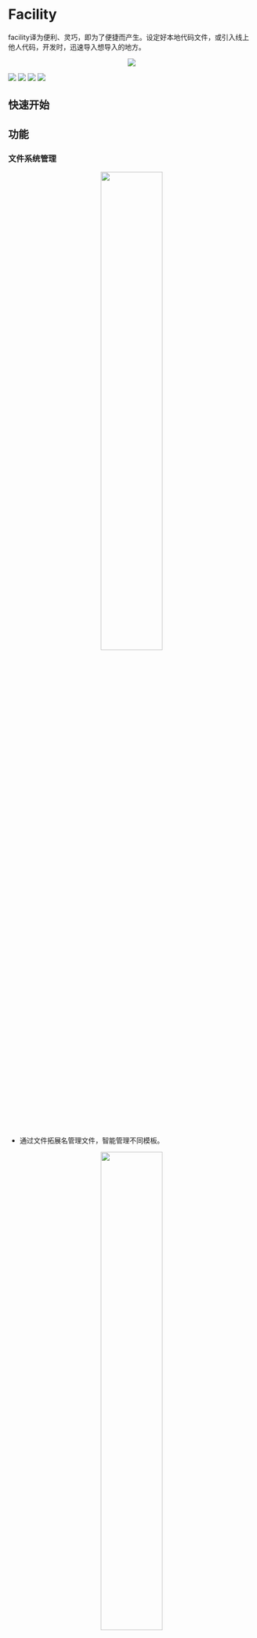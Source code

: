# Facility
facility译为便利、灵巧，即为了便捷而产生。设定好本地代码文件，或引入线上他人代码，开发时，迅速导入想导入的地方。

<p align="center">
    <img src="https://raw.githubusercontent.com/sillyy/facility/master/resources/icon.png"/>
</p>

[![](https://vsmarketplacebadge.apphb.com/version-short/sillyy.facility.svg)](https://marketplace.visualstudio.com/items?itemName=sillyy.facility)
[![](https://vsmarketplacebadge.apphb.com/downloads-short/sillyy.facility.svg)](https://marketplace.visualstudio.com/items?itemName=sillyy.facility)
[![](https://vsmarketplacebadge.apphb.com/rating-short/sillyy.facility.svg)](https://marketplace.visualstudio.com/items?itemName=sillyy.facility)
[![](https://github.com/sillyy/facility/blob/master/LICENSE)](https://img.shields.io/github/license/sillyy/facility.svg?style=flat-square)

## 快速开始
<!-- ![quick-start]() -->

## 功能
### 文件系统管理
<p align="center">
    <img src="https://raw.githubusercontent.com/sillyy/facility/master/docs/fs.png" width="50%" height="50%"/>
</p>

- 通过文件拓展名管理文件，智能管理不同模板。
<p align="center">
    <img src="https://raw.githubusercontent.com/sillyy/facility/master/docs/folder_click.jpg" width="50%" height="50%"/>
</p>

- 在 `Facility Explorer` 中**右键**文件夹, 可重命名、删除文件夹
<p align="center">
    <img src="https://raw.githubusercontent.com/sillyy/facility/master/docs/file_click.jpg" width="50%" height="50%"/>
</p>
- 在`Facility Explorer` 中**右键**文件, 可编辑、重命名、删除、插入文件

### 模板插入
<p align="center">
    <img src="https://raw.githubusercontent.com/sillyy/facility/master/docs/insert.jpg" width="50%" height="50%"/>
</p>
- 直接点击模板或者在`Facility Explorer` 中**右键**文件并选择插入，即可在当前编辑区光标处导入模板

### 模板上传
<p align="center">
    <img src="https://raw.githubusercontent.com/sillyy/facility/master/docs/show.jpg" width="50%" height="50%"/>
</p>
- 点击`Facility Explorer`右上角配置按钮，即可打开webview页面
<p align="center">
    <img src="https://raw.githubusercontent.com/sillyy/facility/master/docs/local.jpg"/>
</p>
- 本地资源，可通过点击或拖拽实现文件上传.  

> 会根据文件后缀名导入文件夹中。

<p align="center">
    <img src="https://raw.githubusercontent.com/sillyy/facility/master/docs/online.jpg" />
</p>

- 网络资源(Beta)，可点击查看预览文件详情，亦可点击添加导入本地

## 更新日志
请参考[更新日志](https://github.com/sillyY/facility/blob/master/CHANGELOG.md)

## License
[MIT](https://github.com/sillyY/facility/blob/master/LICENSE) ©  sillyY